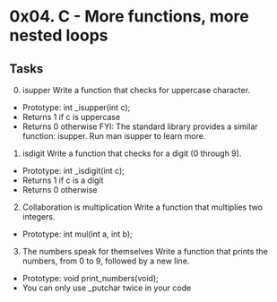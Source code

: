 # 0x04. C - More functions, more nested loops
## Tasks
0. isupper
Write a function that checks for uppercase character.
- Prototype: int _isupper(int c);
- Returns 1 if c is uppercase
- Returns 0 otherwise
FYI: The standard library provides a similar function: isupper. Run man isupper to learn more.
1. isdigit
Write a function that checks for a digit (0 through 9).
- Prototype: int _isdigit(int c);
- Returns 1 if c is a digit
- Returns 0 otherwise
2. Collaboration is multiplication
Write a function that multiplies two integers.
- Prototype: int mul(int a, int b);
3. The numbers speak for themselves
Write a function that prints the numbers, from 0 to 9, followed by a new line.
- Prototype: void print_numbers(void);
- You can only use _putchar twice in your code
